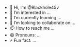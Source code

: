 - 👋 Hi, I’m @Blackhole45v
- 👀 I’m interested in ...
- 🌱 I’m currently learning ...
- 💞️ I’m looking to collaborate on ...
- 📫 How to reach me ...
- 😄 Pronouns: ...
- ⚡ Fun fact: ...

<!---
Blackhole45v/Blackhole45v is a ✨ special ✨ repository because its `README.md` (this file) appears on your GitHub profile.
You can click the Preview link to take a look at your changes.
--->
